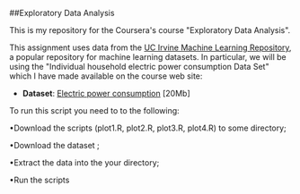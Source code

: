 ##Exploratory Data Analysis

This is my repository for the Coursera's course "Exploratory Data Analysis". 

This assignment uses data from
the <a href="http://archive.ics.uci.edu/ml/">UC Irvine Machine
Learning Repository</a>, a popular repository for machine learning
datasets. In particular, we will be using the "Individual household
electric power consumption Data Set" which I have made available on
the course web site:


* <b>Dataset</b>: <a href="https://d396qusza40orc.cloudfront.net/exdata%2Fdata%2Fhousehold_power_consumption.zip">Electric power consumption</a> [20Mb]


To run this script you need to to the following:

•Download the scripts (plot1.R, plot2.R, plot3.R, plot4.R) to some directory;

•Download the dataset ;

•Extract the data into the your directory;

•Run the scripts
